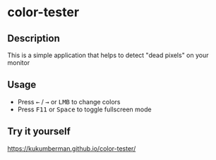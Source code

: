 # color-tester

## Description
This is a simple application that helps to detect "dead pixels" on your monitor

## Usage
- Press <kbd>&#8592;</kbd> / <kbd>&#8594;</kbd> or <kbd>LMB</kbd> to change colors
- Press <kbd>F11</kbd> or <kbd>Space</kbd> to toggle fullscreen mode

## Try it yourself
https://kukumberman.github.io/color-tester/
